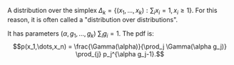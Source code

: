 A distribution over the simplex $\Delta_k = \{(x_1,\dots,x_k): \sum_i x_i =1, x_i\geq 1\}$. For this reason, it is often called a "distribution over distributions". 

It has parameters $(\alpha,g_1,\dots,g_k)$ $\sum_i g_i=1$. The pdf is:  
$$p(x_1,\dots,x_n) = \frac{\Gamma(\alpha)}{\prod_j \Gamma(\alpha g_j)} \prod_{j} p_j^{\alpha g_j-1}.$$


